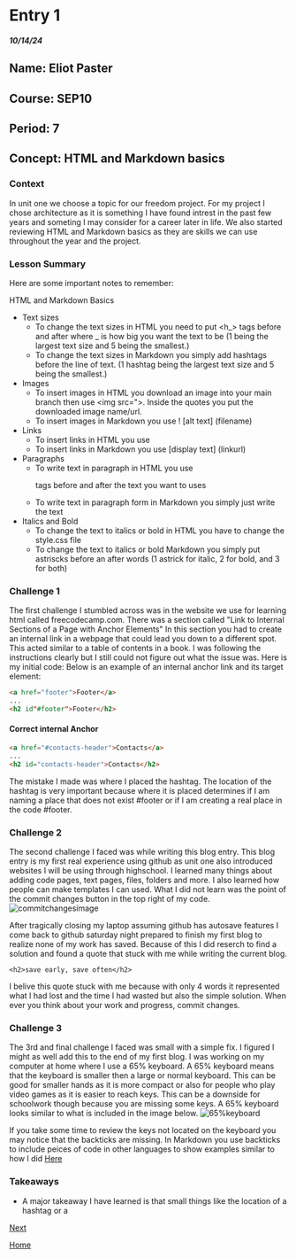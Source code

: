 # Entry 1
##### 10/14/24

## Name: Eliot Paster
## Course: SEP10
## Period: 7
## Concept: HTML and Markdown basics

### Context
In unit one we choose a topic for our freedom project. For my project I chose architecture as it is something I have found intrest in the past few years and someting I may consider for a career later in life. We also started reviewing  HTML and Markdown basics as they are skills we can use throughout the year and the project.
 
### Lesson Summary
Here are some important notes to remember:

HTML and Markdown Basics
* Text sizes
  * To change the text sizes in HTML you need to put <h_> tags before and after where _ is how big you want the text to be (1 being the largest text size and 5 being the smallest.)
  * To change the text sizes in Markdown you simply add hashtags before the line of text. (1 hashtag being the largest text size and 5 being the smallest.)
* Images
  * To insert images in HTML you download an image into your main branch then use <img src=">. Inside the quotes you put the downloaded image name/url.
  * To insert images in Markdown you use ! [alt text] (filename)
* Links
  * To insert links in HTML you use <a href=""></a>
  * To insert links in Markdown you use [display text] (linkurl)
* Paragraphs
  * To write text in paragraph in HTML you use <p> tags before and after the text you want to uses
  * To write text in paragraph form in Markdown you simply just write the text
* Italics and Bold
  * To change the text to italics or bold in HTML you have to change the style.css file
  * To change the text to italics or bold Markdown you simply put astriscks before an after words (1 astrick for italic, 2 for bold, and 3 for both)

 ### Challenge 1

The first challenge I stumbled across was in the website we use for learning html called freecodecamp.com. There was a section called "Link to Internal Sections of a Page with Anchor Elements" In this section you had to create an internal link in a webpage that could lead you down to a different spot. This acted similar to a table of contents in a book. I was following the instructions clearly but I still could not figure out what the issue was. Here is my initial code:
Below is an example of an internal anchor link and its target element:

```html
<a href="footer">Footer</a>
...
<h2 id"#footer">Footer</h2>
```

<h4 id="#example1">Correct internal Anchor</h4>

```html
<a href="#contacts-header">Contacts</a>
...
<h2 id="contacts-header">Contacts</h2>
```
The mistake I made was where I placed the hashtag. The location of the hashtag is very important because where it is placed determines if I am naming a place that does not exist #footer or if I am creating a real place in the code #footer.

### Challenge 2
The second challenge I faced was while writing this blog entry. This blog entry is my first real experience using github as unit one also introduced websites I will be using through highschool. I learned many things about adding code pages, text pages, files, folders and more. I also learned how people can make templates I can used. What I did not learn was the point of the commit changes button in the top right of my code.
![commitchangesimage](https://static1.makeuseofimages.com/wordpress/wp-content/uploads/2021/03/commit-changes-github.png)

After tragically closing my laptop assuming github has autosave features I come back to github saturday night prepared to finish my first blog to realize none of my work has saved. Because of this I did reserch to find a solution and found a quote that stuck with me while writing the current blog.

`<h2>save early, save often</h2>`

I belive this quote stuck with me because with only 4 words it represented what I had lost and the time I had wasted but also the simple solution. When ever you think about your work and progress, commit changes.

### Challenge 3
The 3rd and final challenge I faced was small with a simple fix. I figured I might as well add this to the end of my first blog. I was working on my computer at home where I use a 65% keyboard. A 65% keyboard means that the keyboard is smaller then a large or normal keyboard. This can be good for smaller hands as it is more compact or also for people who play video games as it is easier to reach keys. This can be a downside for schoolwork though because you are missing some keys. A 65% keyboard looks similar to what is included in the image below.
![65%keyboard](https://up.yimg.com/ib/th?id=OIP.19EgJOPksOqRgOMP6mLR1gAAAA&pid=Api&rs=1&c=1&qlt=95&w=399&h=120)

If you take some time to review the keys not located on the keyboard you may notice that the backticks are missing. In Markdown you use backticks to include peices of code in other languages to show examples similar to how I did <a href="example1">Here</a>

### Takeaways
* A major takeaway I have learned is that small things like the location of a hashtag or a 

[Next](entry02.md)

[Home](../README.md)
